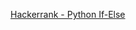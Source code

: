 [Hackerrank - Python If-Else](https://www.hackerrank.com/challenges/py-if-else/problem?h_r=internal-search)
